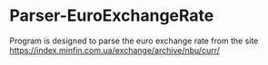 # Parser-EuroExchangeRate
Program is designed to parse the euro exchange rate from the site https://index.minfin.com.ua/exchange/archive/nbu/curr/
